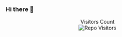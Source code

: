 ### Hi there 👋


<p align='center'>Visitors Count <br><img align="center" alt="Repo Visitors" src="https://profile-counter.glitch.me/Samir-Thokal/count.svg"/></p>

